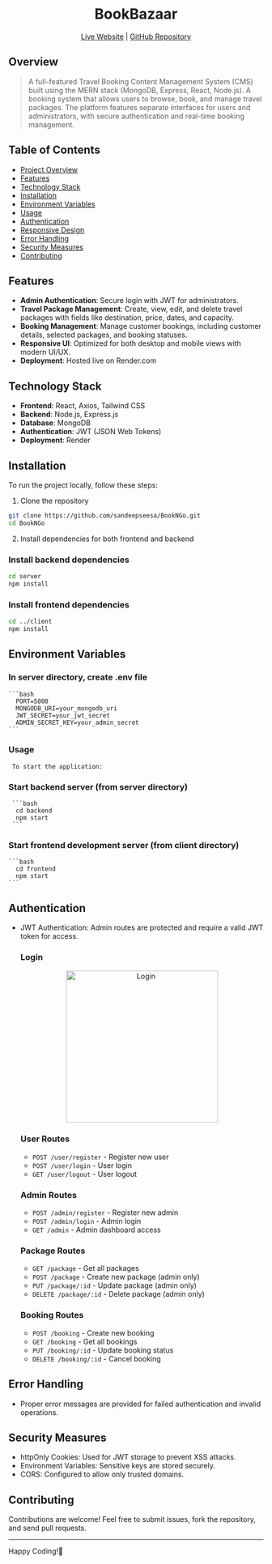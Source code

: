 <h1 align="center">
BookBazaar
</h1>
<p align="center"> 
<a href='https://bookngo-client.onrender.com'>Live Website</a> | <a href='https://github.com/sandeepseesa/BookNGo'>GitHub Repository</a> <p>
  
## Overview

>A full-featured Travel Booking Content Management System (CMS) built using the MERN stack (MongoDB, Express, React, Node.js). A booking system that allows users to browse, book, and manage travel packages. The platform features separate interfaces for users and administrators, with secure authentication and real-time booking management.

## Table of Contents

- [Project Overview](#project-overview)
- [Features](#features)
- [Technology Stack](#technology-stack)
- [Installation](#installation)
- [Environment Variables](#environment-variables)
- [Usage](#usage)
- [Authentication](#authentication)
- [Responsive Design](#responsive-design)
- [Error Handling](#error-handling)
- [Security Measures](#security-measures)
- [Contributing](#contributing)
  
## Features

  - **Admin Authentication**: Secure login with JWT for administrators.
  - **Travel Package Management**: Create, view, edit, and delete travel packages with fields like destination, price, dates, and capacity.
  - **Booking Management**: Manage customer bookings, including customer details, selected packages, and booking statuses.
  - **Responsive UI**: Optimized for both desktop and mobile views with modern UI/UX.
  - **Deployment**: Hosted live on Render.com

## Technology Stack

- **Frontend**: React, Axios, Tailwind CSS
- **Backend**: Node.js, Express.js
- **Database**: MongoDB
- **Authentication**: JWT (JSON Web Tokens)
- **Deployment**: Render

## Installation

To run the project locally, follow these steps:

1. Clone the repository 
  ```bash
  git clone https://github.com/sandeepseesa/BookNGo.git
  cd BookNGo
  ```
2. Install dependencies for both frontend and backend
    
  ### Install backend dependencies  
  ```bash
  cd server
  npm install
  ```
  ### Install frontend dependencies
   ```bash
  cd ../client
  npm install
  ```

## Environment Variables
     
  ### In server directory, create .env file
    ```bash    
      PORT=5000
      MONGODB_URI=your_mongodb_uri
      JWT_SECRET=your_jwt_secret
      ADMIN_SECRET_KEY=your_admin_secret
    ```
  
  ### Usage
     To start the application:
     
  ### Start backend server (from server directory)
     ```bash
      cd backend
      npm start
     ```
  ### Start frontend development server (from client directory)
    ```bash
      cd frontend
      npm start
    ```
## Authentication
- JWT Authentication: Admin routes are protected and require a valid JWT token for access.

  ### Login
  <p align="center"> <img src="./screenshots/Login.png" alt="Login" width="300"/> </p>
  
  ### User Routes
  - `POST /user/register` - Register new user
  - `POST /user/login` - User login
  - `GET /user/logout` - User logout

  ### Admin Routes
  - `POST /admin/register` - Register new admin
  - `POST /admin/login` - Admin login
  - `GET /admin` - Admin dashboard access
  
  ### Package Routes
  - `GET /package` - Get all packages
  - `POST /package` - Create new package (admin only)
  - `PUT /package/:id` - Update package (admin only)
  - `DELETE /package/:id` - Delete package (admin only)

  ### Booking Routes
  - `POST /booking` - Create new booking
  - `GET /booking` - Get all bookings
  - `PUT /booking/:id` - Update booking status
  - `DELETE /booking/:id` - Cancel booking

## Error Handling

- Proper error messages are provided for failed authentication and invalid operations.

## Security Measures
- httpOnly Cookies: Used for JWT storage to prevent XSS attacks.
- Environment Variables: Sensitive keys are stored securely.
- CORS: Configured to allow only trusted domains.

## Contributing
Contributions are welcome! Feel free to submit issues, fork the repository, and send pull requests.

---
Happy Coding!🚀

